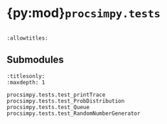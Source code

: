 # {py:mod}`procsimpy.tests`

```{py:module} procsimpy.tests
```

```{autodoc2-docstring} procsimpy.tests
:allowtitles:
```

## Submodules

```{toctree}
:titlesonly:
:maxdepth: 1

procsimpy.tests.test_printTrace
procsimpy.tests.test_ProbDistribution
procsimpy.tests.test_Queue
procsimpy.tests.test_RandomNumberGenerator
```
